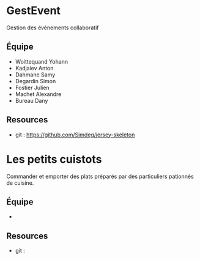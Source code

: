 # GestEvent

Gestion des événements collaboratif

## Équipe

* Woittequand Yohann
* Kadjaiev Anton
* Dahmane Samy
* Degardin Simon
* Fostier Julien
* Machet Alexandre
* Bureau Dany

## Resources

* git : https://github.com/Simdeg/jersey-skeleton

# Les petits cuistots

Commander et emporter des plats préparés par des particuliers pationnés de cuisine.

## Équipe

* 

## Resources

* git : 

